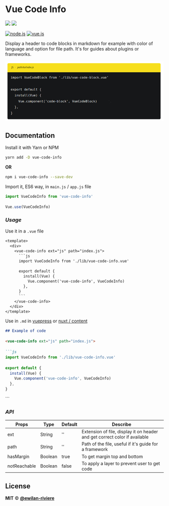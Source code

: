 # **Vue Code Info**

[![](https://img.shields.io/npm/v/vue-code-info.svg?style=flat-square&color=cb3837&logo=npm&logoColor=ffffff)](https://www.npmjs.com/package/vue-code-info)
[![](https://img.shields.io/github/license/ewilan-riviere/vue-code-info.svg?style=flat-square&color=f05032&logo=git&logoColor=ffffff)](https://github.com/ewilan-riviere/vue-code-info/blob/master/LICENSE)

[![node.js](https://img.shields.io/static/v1?label=Node.js&message=v11.15&color=339933&style=flat-square&logo=node.js&logoColor=ffffff)](https://nodejs.org/en/)
[![vue.js](https://img.shields.io/static/v1?label=Vue.js&message=v2.6&color=4FC08D&style=flat-square&logo=vue.js&logoColor=ffffff)](https://vuejs.org/)

Display a header to code blocks in markdown for example with color of language and option for file path. It's for guides about plugins or frameworks.

![vue-code-info](./lib/assets/vue-code-info-example.jpg)

## **Documentation**

Install it with Yarn or NPM

```bash
yarn add -D vue-code-info
```

**OR**

```bash
npm i vue-code-info --save-dev
```

Import it, ES6 way, in `main.js` / `app.js` file

```js
import VueCodeInfo from 'vue-code-info'

Vue.use(VueCodeInfo)
```

### *Usage*

Use it in a `.vue` file

```vue
<template>
  <div>
    <vue-code-info ext="js" path="index.js">
      ```js
      import VueCodeInfo from './lib/vue-code-info.vue'

      export default {
        install(Vue) {
          Vue.component('vue-code-info', VueCodeInfo)
        },
      }
      ```
    </vue-code-info>
  </div>
</template>
```

Use in `.md` in [vuepress](https://vuepress.vuejs.org/) or [nuxt / content](https://content.nuxtjs.org/)

```md
## Example of code

<vue-code-info ext="js" path="index.js">

```js
import VueCodeInfo from './lib/vue-code-info.vue'

export default {
  install(Vue) {
    Vue.component('vue-code-info', VueCodeInfo)
  },
}
```

</vue-code-info>
```

### *API*

| Props        | Type    | Default | Describe                                                                   |
|--------------|---------|---------|----------------------------------------------------------------------------|
| ext          | String  | ''      | Extension of file, display it on header and get correct color if available |
| path         | String  | ''      | Path of the file, useful if it's guide for a framework                     |
| hasMargin    | Boolean | true    | To get margin top and bottom                               |
| notReachable | Boolean | false   | To apply a layer to prevent user to get code                               |

## **License**

**MIT** &copy; [**@ewilan-riviere**](https://github.com/ewilan-riviere)
